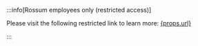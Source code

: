<!-- To create the short URL, go to any Confluence page and click: "Share" and then "Copy link" -->

:::info[Rossum employees only (restricted access)]

Please visit the following restricted link to learn more: <a href={props.url} target="_blank" rel="noopener noreferrer">{props.url}</a>

:::